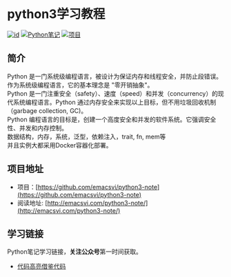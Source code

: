 # python3学习教程
<p>
<a href="#?id=公众号"><img src="http://macro-oss.oss-cn-shenzhen.aliyuncs.com/mall/badge/%E5%85%AC%E4%BC%97%E5%8F%B7-macrozheng-blue.svg" alt="id"></a>
<a href="https://github.com/macrozheng/mall"><img src="http://macro-oss.oss-cn-shenzhen.aliyuncs.com/mall/badge/%E5%90%8E%E5%8F%B0%E9%A1%B9%E7%9B%AE-mall-blue.svg" alt="Python笔记"></a>
<a href="https://github.com/macrozheng/mall-admin-web"><img src="http://macro-oss.oss-cn-shenzhen.aliyuncs.com/mall/badge/%E5%89%8D%E7%AB%AF%E9%A1%B9%E7%9B%AE-mall--admin--web-green.svg" alt="项目"></a>
</p>

## 简介
Python 是一门系统级编程语言，被设计为保证内存和线程安全，并防止段错误。作为系统级编程语言，它的基本理念是 "零开销抽象"。  
Python 是一门注重安全（safety）、速度（speed）和并发（concurrency）的现代系统编程语言。Python 通过内存安全来实现以上目标，但不用垃圾回收机制（garbage collection, GC)。  
Python 编程语言的目标是，创建一个高度安全和并发的软件系统。它强调安全性、并发和内存控制。  
数据结构，内存，系统，泛型，依赖注入，trait, fn, mem等  
并且实例大都采用Docker容器化部署。

## 项目地址
- 项目：[https://github.com/emacsvi/python3-note](https://github.com/emacsvi/python3-note)
- 阅读地址: [http://emacsvi.com/python3-note/](http://emacsvi.com/python3-note/)

## 学习链接

Python笔记学习链接，**关注公众号**第一时间获取。

- [代码高亮借鉴代码](https://github.com/PrismJS/prism/tree/gh-pages/components)

